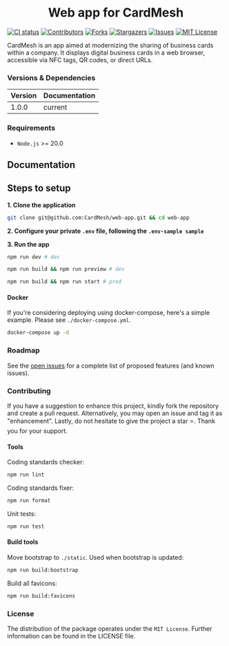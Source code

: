 <h1 align="center">Web app for CardMesh</h1>

[![CI status](https://github.com/CardMesh/web-app/actions/workflows/ci.yml/badge.svg?branch=main)](https://github.com/CardMesh/web-app/actions/workflows/ci.yml)
[![Contributors](https://img.shields.io/github/contributors/CardMesh/web-app.svg)](https://github.com/CardMesh/web-app/graphs/contributors)
[![Forks](https://img.shields.io/github/forks/CardMesh/web-app.svg)](https://github.com/CardMesh/web-app/network/members)
[![Stargazers](https://img.shields.io/github/stars/CardMesh/web-app.svg)](https://github.com/CardMesh/web-app/stargazers)
[![Issues](https://img.shields.io/github/issues/CardMesh/web-app.svg)](https://github.com/CardMesh/web-app/issues)
[![MIT License](https://img.shields.io/github/license/CardMesh/web-app.svg)](https://github.com/CardMesh/web-app/blob/develop/LICENSE)

CardMesh is an app aimed at modernizing the sharing of business cards within a company. It displays digital business
cards in a web browser, accessible via NFC tags, QR codes, or direct URLs.

### Versions & Dependencies

| Version | Documentation |
|---------|---------------|
| 1.0.0   | current       |

### Requirements

- `Node.js` >= 20.0

## Documentation

## Steps to setup

**1. Clone the application**

```bash
git clone git@github.com:CardMesh/web-app.git && cd web-app
```

**2. Configure your private `.env` file, following the `.env-sample sample`**

**3. Run the app**

```bash
npm run dev # dev
```

```bash
npm run build && npm run preview # dev
```

```bash
npm run build && npm run start # prod
```

#### Docker

If you're considering deploying using docker-compose, here's a simple example. Please see `./docker-compose.yml`.

```bash
docker-compose up -d
```

### Roadmap

See the [open issues](https://github.com/CardMesh/web-app/issues) for a complete list of proposed
features (and known issues).

### Contributing

If you have a suggestion to enhance this project, kindly fork the repository and create a pull request. Alternatively,
you may open an issue and tag it as "enhancement". Lastly, do not hesitate to give the project a star ⭐. Thank you for
your support.

#### Tools

Coding standards checker:

```bash
npm run lint
```

Coding standards fixer:

```bash
npm run format
```

Unit tests:

```bash
npm run test
```

#### Build tools

Move bootstrap to `./static`. Used when bootstrap is updated:

```bash
npm run build:bootstrap
```

Build all favicons:

```bash
npm run build:favicons
```

### License

The distribution of the package operates under the `MIT License`. Further information can be found in the LICENSE file.

